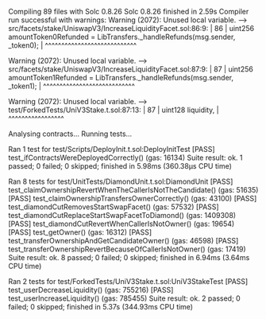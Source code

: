 Compiling 89 files with Solc 0.8.26
Solc 0.8.26 finished in 2.59s
Compiler run successful with warnings:
Warning (2072): Unused local variable.
  --> src/facets/stake/UniswapV3/IncreaseLiquidityFacet.sol:86:9:
   |
86 |         uint256 amountToken0Refunded = LibTransfers._handleRefunds(msg.sender, _token0);
   |         ^^^^^^^^^^^^^^^^^^^^^^^^^^^^

Warning (2072): Unused local variable.
  --> src/facets/stake/UniswapV3/IncreaseLiquidityFacet.sol:87:9:
   |
87 |         uint256 amountToken1Refunded = LibTransfers._handleRefunds(msg.sender, _token1);
   |         ^^^^^^^^^^^^^^^^^^^^^^^^^^^^

Warning (2072): Unused local variable.
  --> test/ForkedTests/UniV3Stake.t.sol:87:13:
   |
87 |             uint128 liquidity, 
   |             ^^^^^^^^^^^^^^^^^

Analysing contracts...
Running tests...

Ran 1 test for test/Scripts/DeployInit.t.sol:DeployInitTest
[PASS] test_ifContractsWereDeployedCorrectly() (gas: 16134)
Suite result: ok. 1 passed; 0 failed; 0 skipped; finished in 5.98ms (360.38µs CPU time)

Ran 8 tests for test/UnitTests/DiamondUnit.t.sol:DiamondUnit
[PASS] test_claimOwnershipRevertWhenTheCallerIsNotTheCandidate() (gas: 51635)
[PASS] test_claimOwnershipTransfersOwnerCorrectly() (gas: 43100)
[PASS] test_diamondCutRemovesStartSwapFacet() (gas: 57532)
[PASS] test_diamondCutReplaceStartSwapFacetToDiamond() (gas: 1409308)
[PASS] test_diamondCutRevertWhenCallerIsNotOwner() (gas: 19654)
[PASS] test_getOwner() (gas: 16312)
[PASS] test_transferOwnershipAndGetCandidateOwner() (gas: 46598)
[PASS] test_transferOwnershipRevertBecauseOfCallerIsNotOwner() (gas: 17419)
Suite result: ok. 8 passed; 0 failed; 0 skipped; finished in 6.94ms (3.64ms CPU time)

Ran 2 tests for test/ForkedTests/UniV3Stake.t.sol:UniV3StakeTest
[PASS] test_userDecreaseLiquidity() (gas: 755216)
[PASS] test_userIncreaseLiquidity() (gas: 785455)
Suite result: ok. 2 passed; 0 failed; 0 skipped; finished in 5.37s (344.93ms CPU time)
